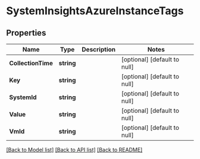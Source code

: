 # SystemInsightsAzureInstanceTags

## Properties
Name | Type | Description | Notes
------------ | ------------- | ------------- | -------------
**CollectionTime** | **string** |  | [optional] [default to null]
**Key** | **string** |  | [optional] [default to null]
**SystemId** | **string** |  | [optional] [default to null]
**Value** | **string** |  | [optional] [default to null]
**VmId** | **string** |  | [optional] [default to null]

[[Back to Model list]](../README.md#documentation-for-models) [[Back to API list]](../README.md#documentation-for-api-endpoints) [[Back to README]](../README.md)


